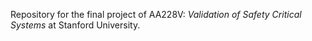 Repository for the final project of AA228V: *Validation of Safety Critical Systems* at Stanford University.
